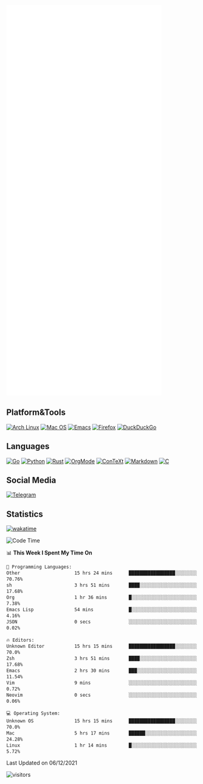 ![Metrics](https://github.com/SteamedFish/SteamedFish/blob/master/github-metrics.svg)

## Platform&Tools

[![Arch Linux](https://img.shields.io/badge/ArchLinux-1793D1?logo=arch-linux&logoColor=fff&style=flat-square)](https://archlinux.org/)
[![Mac OS](https://img.shields.io/badge/MacOS-000000?style=flat-square&logo=macos&logoColor=F0F0F0)](https://www.apple.com/macos/)
[![Emacs](https://img.shields.io/badge/Emacs-%237F5AB6.svg?&style=flat-square&logo=gnu-emacs&logoColor=white)](https://www.gnu.org/software/emacs/)
[![Firefox](https://img.shields.io/badge/Firefox-FF7139?style=flat-square&logo=Firefox-Browser&logoColor=white)](https://firefox.com/)
[![DuckDuckGo](https://img.shields.io/badge/DuckDuckGo-DE5833?style=flat-square&logo=DuckDuckGo&logoColor=white)](https://duckduckgo.com/)

## Languages

[![Go](https://img.shields.io/badge/Golang-%2300ADD8.svg?style=flat-square&logo=go&logoColor=white)](https://golang.org/)
[![Python](https://img.shields.io/badge/Python-3670A0?style=flat-square&logo=python&logoColor=ffdd54)](https://www.python.org/)
[![Rust](https://img.shields.io/badge/Rust-%23000000.svg?style=flat-square&logo=rust&logoColor=white)](https://www.rust-lang.org/)
[![OrgMode](https://img.shields.io/badge/OrgMode-%23000000.svg?style=flat-square&logo=org&logoColor=white)](https://orgmode.org/)
[![ConTeXt](https://img.shields.io/badge/ConTeXt-%23008080.svg?style=flat-square&logo=latex&logoColor=white)](https://contextgarden.net/)
[![Markdown](https://img.shields.io/badge/MarkDown-%23000000.svg?style=flat-square&logo=markdown&logoColor=white)](https://daringfireball.net/projects/markdown/)
[![C](https://img.shields.io/badge/C-%2300599C.svg?style=flat-square&logo=c&logoColor=white)](https://www.iso.org/standard/74528.html)

## Social Media

[![Telegram](https://img.shields.io/badge/SteamedFish-2CA5E0?style=social&logo=telegram&logoColor=white)](https://t.me/SteamedFish)

## Statistics
[![wakatime](https://wakatime.com/badge/user/168280d6-fcf2-4b4f-ad3a-dc4612f35b38.svg)](https://wakatime.com/@168280d6-fcf2-4b4f-ad3a-dc4612f35b38)

<!--START_SECTION:waka-->
![Code Time](http://img.shields.io/badge/Code%20Time-1%2C500%20hrs%2056%20mins-blue)

📊 **This Week I Spent My Time On** 

```text
💬 Programming Languages: 
Other                    15 hrs 24 mins      █████████████████░░░░░░░░   70.76% 
sh                       3 hrs 51 mins       ████░░░░░░░░░░░░░░░░░░░░░   17.68% 
Org                      1 hr 36 mins        █░░░░░░░░░░░░░░░░░░░░░░░░   7.38% 
Emacs Lisp               54 mins             █░░░░░░░░░░░░░░░░░░░░░░░░   4.16% 
JSON                     0 secs              ░░░░░░░░░░░░░░░░░░░░░░░░░   0.02%

🔥 Editors: 
Unknown Editor           15 hrs 15 mins      █████████████████░░░░░░░░   70.0% 
Zsh                      3 hrs 51 mins       ████░░░░░░░░░░░░░░░░░░░░░   17.68% 
Emacs                    2 hrs 30 mins       ███░░░░░░░░░░░░░░░░░░░░░░   11.54% 
Vim                      9 mins              ░░░░░░░░░░░░░░░░░░░░░░░░░   0.72% 
Neovim                   0 secs              ░░░░░░░░░░░░░░░░░░░░░░░░░   0.06%

💻 Operating System: 
Unknown OS               15 hrs 15 mins      █████████████████░░░░░░░░   70.0% 
Mac                      5 hrs 17 mins       ██████░░░░░░░░░░░░░░░░░░░   24.28% 
Linux                    1 hr 14 mins        █░░░░░░░░░░░░░░░░░░░░░░░░   5.72%

```


 Last Updated on 06/12/2021
<!--END_SECTION:waka-->

![visitors](https://visitor-badge.laobi.icu/badge?page_id=SteamedFish.SteamedFish)
